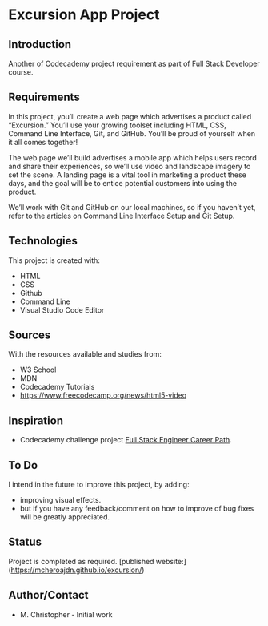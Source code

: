# Excursion App Project
## Introduction
Another of Codecademy project requirement as part of Full Stack Developer course. 

## Requirements
In this project, you’ll create a web page which advertises a product called “Excursion.” You’ll use your growing toolset including HTML, CSS, Command Line Interface, Git, and GitHub. You’ll be proud of yourself when it all comes together!

The web page we’ll build advertises a mobile app which helps users record and share their experiences, so we’ll use video and landscape imagery to set the scene. A landing page is a vital tool in marketing a product these days, and the goal will be to entice potential customers into using the product.

We’ll work with Git and GitHub on our local machines, so if you haven’t yet, refer to the articles on Command Line Interface Setup and Git Setup.

## Technologies
This project is created with:
* HTML
* CSS
* Github
* Command Line
* Visual Studio Code Editor

## Sources
With the resources available and studies from:
* W3 School
* MDN
* Codecademy Tutorials
* https://www.freecodecamp.org/news/html5-video

## Inspiration
*  Codecademy challenge project [Full Stack Engineer Career Path](https://www.codecademy.com/learn/paths/full-stack-engineer-career-path/).

## To Do
I intend in the future to improve this project, by adding:
* improving visual effects.
* but if you have any feedback/comment on how to improve of bug fixes will be greatly appreciated.

## Status
Project is completed as required.
[published website:] (https://mcheroajdn.github.io/excursion/)

## Author/Contact
* M. Christopher - Initial work


